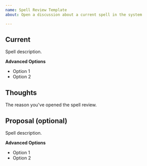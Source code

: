 ```yaml
---
name: Spell Review Template
about: Open a discussion about a current spell in the system

---
```


<!-- title of issue should be "Spell Review: Spell Name" -->

## Current
Spell description.

__Advanced Options__
* Option 1
* Option 2

## Thoughts
The reason you've opened the spell review.

## Proposal (optional)
Spell description.

__Advanced Options__
* Option 1
* Option 2
